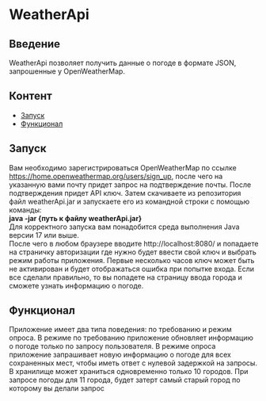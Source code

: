 # WeatherApi

## Введение
WeatherApi позволяет получить данные о погоде в формате JSON, запрошенные у OpenWeatherMap.

## Контент
- [Запуск](#запуск)
- [Функционал](#функционал)

## Запуск
Вам необходимо зарегистрироваться OpenWeatherMap по ссылке https://home.openweathermap.org/users/sign_up, после чего на указанную вами почту 
придет запрос на подтверждение почты. После подтверждения придет API ключ.
Затем скачиваете из репозитория файл weatherApi.jar и запускаете его из командной строки с помощью команды:        
**java -jar {путь к файлу weatherApi.jar}**              
Для корректного запуска вам понадобится среда выполнения Java версии 17 или выше.              
После чего в любом браузере вводите http://localhost:8080/ и попадаете на страничку авторизации где нужно будет ввести свой ключ и выбрать режим работы приложения.
Первые несколько часов ключ может быть не активирован и будет отображаться ошибка при попытке входа.
Если все сделали правильно, то вы попадете на страницу ввода города и сможете узнать информацию о погоде.

## Функционал
Приложение имеет два типа поведения: по требованию и режим опроса. 
В режиме по требованию приложение обновляет информацию о погоде только по запросу пользователя. 
В режиме опроса приложение запрашивает новую информацию о погоде для всех сохраненных мест, чтобы иметь ответ с нулевой задержкой на запросы.
В хранилище может храниться одновременно только 10 городов. При запросе погоды для 11 города, будет затерт самый старый город по которому вы делали запрос
